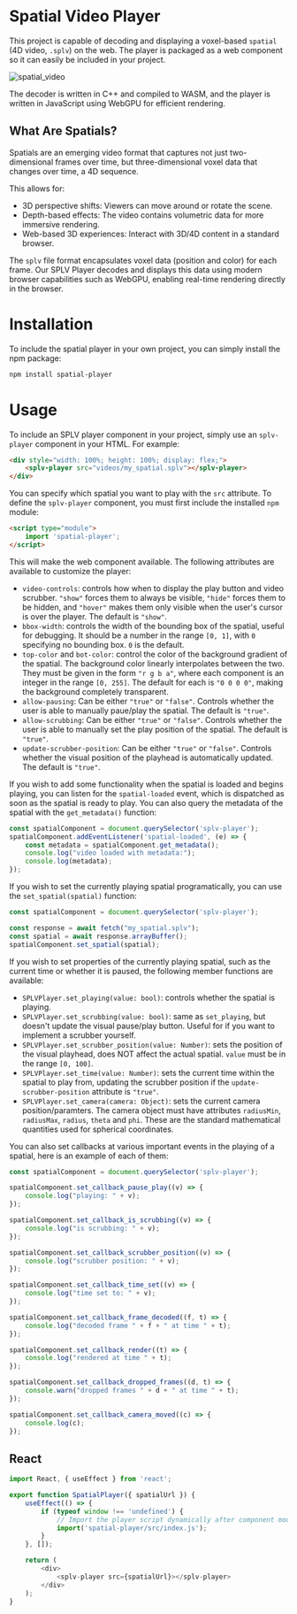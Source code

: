 # Spatial Video Player
This project is capable of decoding and displaying a voxel-based `spatial` (4D video, `.splv`) on the web. The player is packaged as a web component so it can easily be included in your project.

![spatial_video](https://github.com/user-attachments/assets/aa2ee0e5-fe17-488b-8ec9-cbd7a599c965)


The decoder is written in C++ and compiled to WASM, and the player is written in JavaScript using WebGPU for efficient rendering.

## What Are Spatials?
Spatials are an emerging video format that captures not just two-dimensional frames over time, but three-dimensional voxel data that changes over time, a 4D sequence. 

This allows for:
- 3D perspective shifts: Viewers can move around or rotate the scene.
- Depth-based effects: The video contains volumetric data for more immersive rendering.
- Web-based 3D experiences: Interact with 3D/4D content in a standard browser.

The `splv` file format encapsulates voxel data (position and color) for each frame. Our SPLV Player decodes and displays this data using modern browser capabilities such as WebGPU, enabling real-time rendering directly in the browser.


# Installation
To include the spatial player in your own project, you can simply install the npm package:
```bash
npm install spatial-player
```

# Usage
To include an SPLV player component in your project, simply use an `splv-player` component in your HTML. For example:
```html
<div style="width: 100%; height: 100%; display: flex;">
	<splv-player src="videos/my_spatial.splv"></splv-player>
</div>
```
You can specify which spatial you want to play with the `src` attribute. To define the `splv-player` component, you must first include the installed `npm` module:
```html
<script type="module">
	import 'spatial-player';
</script>
```
This will make the web component available. The following attributes are available to customize the player:
- `video-controls`: controls how when to display the play button and video scrubber. `"show"` forces them to always be visible, `"hide"` forces them to be hidden, and `"hover"` makes them only visible when the user's cursor is over the player. The default is `"show"`.
- `bbox-width`: controls the width of the bounding box of the spatial, useful for debugging. It should be a number in the range `[0, 1]`, with `0` specifying no bounding box. `0` is the default.
- `top-color` and `bot-color`: control the color of the background gradient of the spatial. The background color linearly interpolates between the two. They must be given in the form `"r g b a"`, where each component is an integer in the range `[0, 255]`. The default for each is `"0 0 0 0"`, making the background completely transparent.
- `allow-pausing`: Can be either `"true"` or `"false"`. Controls whether the user is able to manually paue/play the spatial. The default is `"true"`.
- `allow-scrubbing`: Can be either `"true"` or `"false"`. Controls whether the user is able to manually set the play position of the spatial. The default is `"true"`.
- `update-scrubber-position`: Can be either `"true"` or `"false"`. Controls whether the visual position of the playhead is automatically updated. The default is `"true"`.

If you wish to add some functionality when the spatial is loaded and begins playing, you can listen for the `spatial-loaded` event, which is dispatched as soon as the spatial is ready to play. You can also query the metadata of the spatial with the `get_metadata()` function:
```js
const spatialComponent = document.querySelector('splv-player');
spatialComponent.addEventListener('spatial-loaded', (e) => {
    const metadata = spatialComponent.get_metadata();
    console.log("video loaded with metadata:");
    console.log(metadata);
});
```

If you wish to set the currently playing spatial programatically, you can use the `set_spatial(spatial)` function:
```js
const spatialComponent = document.querySelector('splv-player');

const response = await fetch("my_spatial.splv");
const spatial = await response.arrayBuffer();
spatialComponent.set_spatial(spatial);
```

If you wish to set properties of the currently playing spatial, such as the current time or whether it is paused, the following member functions are available:
- `SPLVPlayer.set_playing(value: bool)`: controls whether the spatial is playing.
- `SPLVPlayer.set_scrubbing(value: bool)`: same as `set_playing`, but doesn't update the visual pause/play button. Useful for if you want to implement a scrubber yourself.
- `SPLVPlayer.set_scrubber_position(value: Number)`: sets the position of the visual playhead, does NOT affect the actual spatial. `value` must be in the range `[0, 100]`.
- `SPLVPlayer.set_time(value: Number)`: sets the current time within the spatial to play from, updating the scrubber position if the `update-scrubber-position` attribute is `"true"`.
- `SPLVPlayer.set_camera(camera: Object)`: sets the current camera position/paramters. The camera object must have attributes `radiusMin`, `radiusMax`, `radius`, `theta` and `phi`. These are the standard mathematical quantities used for spherical coordinates.

You can also set callbacks at various important events in the playing of a spatial, here is an example of each of them:
```js
const spatialComponent = document.querySelector('splv-player');

spatialComponent.set_callback_pause_play((v) => {
    console.log("playing: " + v);
});

spatialComponent.set_callback_is_scrubbing((v) => {
    console.log("is scrubbing: " + v);
});

spatialComponent.set_callback_scrubber_position((v) => {
    console.log("scrubber position: " + v);
});

spatialComponent.set_callback_time_set((v) => {
    console.log("time set to: " + v);
});

spatialComponent.set_callback_frame_decoded((f, t) => {
    console.log("decoded frame " + f + " at time " + t);
});

spatialComponent.set_callback_render((t) => {
    console.log("rendered at time " + t);
});

spatialComponent.set_callback_dropped_frames((d, t) => {
    console.warn("dropped frames " + d + " at time " + t);
});

spatialComponent.set_callback_camera_moved((c) => {
    console.log(c);
});
```

## React
```js
import React, { useEffect } from 'react';

export function SpatialPlayer({ spatialUrl }) {
    useEffect(() => {
        if (typeof window !== 'undefined') {
            // Import the player script dynamically after component mounts
            import('spatial-player/src/index.js');
        }
    }, []);

    return (
        <div>
            <splv-player src={spatialUrl}></splv-player>
        </div>
    );
}
```